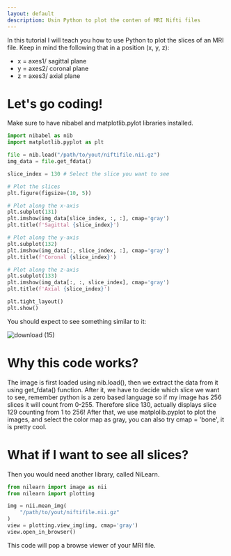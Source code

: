 ```yaml
---
layout: default
description: Usin Python to plot the conten of MRI Nifti files 
---
```

In this tutorial I will teach you how to use Python to plot the slices of an MRI file. Keep in mind the following that in a position (x, y, z):

* x = axes1/ sagittal plane
* y = axes2/ coronal plane
* z = axes3/ axial plane

# Let's go coding!

Make sure to have nibabel and matplotlib.pylot libraries installed. 

```python
import nibabel as nib
import matplotlib.pyplot as plt

file = nib.load("/path/to/yout/niftifile.nii.gz")
img_data = file.get_fdata()

slice_index = 130 # Select the slice you want to see

# Plot the slices
plt.figure(figsize=(10, 5))

# Plot along the x-axis
plt.subplot(131)
plt.imshow(img_data[slice_index, :, :], cmap='gray')
plt.title(f'Sagittal {slice_index}')

# Plot along the y-axis
plt.subplot(132)
plt.imshow(img_data[:, slice_index, :], cmap='gray')
plt.title(f'Coronal {slice_index}')

# Plot along the z-axis
plt.subplot(133)
plt.imshow(img_data[:, :, slice_index], cmap='gray')
plt.title(f'Axial {slice_index}')

plt.tight_layout()
plt.show()

```
You should expect to see something similar to it:

![download (15)](https://github.com/23W-GBAC/Melise_Rocha/assets/127310708/be11ad4c-3fea-4d3a-86bd-fe54ef17502e)

# Why this code works?
The image is first loaded using nib.load(), then we extract the data from it using get_fdata() function. After it, we have to decide which slice we want to see, remember python is a zero based language so if my image has 256 slices it will count from 0-255. Therefore slice 130, actually displays slice 129 counting from 1 to 256!
After that, we use matplolib.pyplot to plot the images, and select the color map as gray, you can also try cmap = 'bone', it is pretty cool. 

# What if I want to see all slices? 
Then you would need another library, called NiLearn.

```python
from nilearn import image as nii
from nilearn import plotting

img = nii.mean_img(
    "/path/to/yout/niftifile.nii.gz"
)
view = plotting.view_img(img, cmap='gray')
view.open_in_browser()

```
This code will pop a browse viewer of your MRI file.
